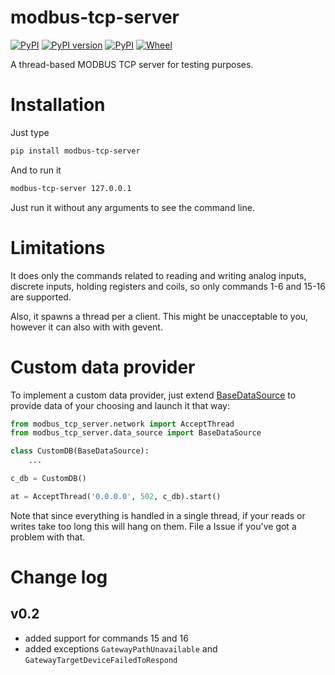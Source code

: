 # modbus-tcp-server

[![PyPI](https://img.shields.io/pypi/pyversions/modbus-tcp-server.svg)](https://pypi.python.org/pypi/modbus-tcp-server)
[![PyPI version](https://badge.fury.io/py/modbus-tcp-server.svg)](https://badge.fury.io/py/modbus-tcp-server)
[![PyPI](https://img.shields.io/pypi/implementation/modbus-tcp-server.svg)](https://pypi.python.org/pypi/modbus-tcp-server)
[![Wheel](https://img.shields.io/pypi/wheel/modbus-tcp-server.svg)](https://pypi.org/project/modbus-tcp-server/)


A thread-based MODBUS TCP server for testing purposes.

# Installation

Just type 

```bash
pip install modbus-tcp-server
```

And to run it

```bash
modbus-tcp-server 127.0.0.1
```

Just run it without any arguments to see the command line.

# Limitations

It does only the commands related to reading and writing
analog inputs, discrete inputs, holding registers and coils,
so only commands 1-6 and 15-16 are supported.

Also, it spawns a thread per a client. This might be unacceptable to you,
however it can also with with gevent.

# Custom data provider

To implement a custom data provider, just extend
[BaseDataSource](modbus_tcp_server/data_source/base.py) 
to provide data of your choosing and launch it that way: 

```python
from modbus_tcp_server.network import AcceptThread
from modbus_tcp_server.data_source import BaseDataSource

class CustomDB(BaseDataSource):
    ...

c_db = CustomDB()

at = AcceptThread('0.0.0.0', 502, c_db).start()
```

Note that since everything is handled in a single thread, 
if your reads or writes take too long this will hang on them.
File a Issue if you've got a problem with that.

# Change log

## v0.2

* added support for commands 15 and 16
* added exceptions `GatewayPathUnavailable` and
    `GatewayTargetDeviceFailedToRespond`
